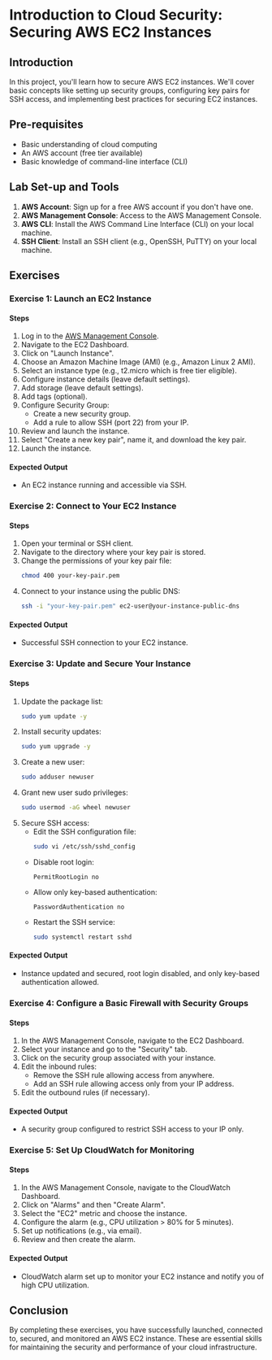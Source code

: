 # Introduction to Cloud Security: Securing AWS EC2 Instances

## Introduction

In this project, you'll learn how to secure AWS EC2 instances. We'll cover basic concepts like setting up security groups, configuring key pairs for SSH access, and implementing best practices for securing EC2 instances.

## Pre-requisites

- Basic understanding of cloud computing
- An AWS account (free tier available)
- Basic knowledge of command-line interface (CLI)

## Lab Set-up and Tools

1. **AWS Account**: Sign up for a free AWS account if you don't have one.
2. **AWS Management Console**: Access to the AWS Management Console.
3. **AWS CLI**: Install the AWS Command Line Interface (CLI) on your local machine.
4. **SSH Client**: Install an SSH client (e.g., OpenSSH, PuTTY) on your local machine.

## Exercises

### Exercise 1: Launch an EC2 Instance

#### Steps

1. Log in to the [AWS Management Console](https://aws.amazon.com/console/).
2. Navigate to the EC2 Dashboard.
3. Click on "Launch Instance".
4. Choose an Amazon Machine Image (AMI) (e.g., Amazon Linux 2 AMI).
5. Select an instance type (e.g., t2.micro which is free tier eligible).
6. Configure instance details (leave default settings).
7. Add storage (leave default settings).
8. Add tags (optional).
9. Configure Security Group:
    - Create a new security group.
    - Add a rule to allow SSH (port 22) from your IP.
10. Review and launch the instance.
11. Select "Create a new key pair", name it, and download the key pair.
12. Launch the instance.

#### Expected Output

- An EC2 instance running and accessible via SSH.

### Exercise 2: Connect to Your EC2 Instance

#### Steps

1. Open your terminal or SSH client.
2. Navigate to the directory where your key pair is stored.
3. Change the permissions of your key pair file:
    ```bash
    chmod 400 your-key-pair.pem
    ```
4. Connect to your instance using the public DNS:
    ```bash
    ssh -i "your-key-pair.pem" ec2-user@your-instance-public-dns
    ```

#### Expected Output

- Successful SSH connection to your EC2 instance.

### Exercise 3: Update and Secure Your Instance

#### Steps

1. Update the package list:
    ```bash
    sudo yum update -y
    ```
2. Install security updates:
    ```bash
    sudo yum upgrade -y
    ```
3. Create a new user:
    ```bash
    sudo adduser newuser
    ```
4. Grant new user sudo privileges:
    ```bash
    sudo usermod -aG wheel newuser
    ```
5. Secure SSH access:
    - Edit the SSH configuration file:
        ```bash
        sudo vi /etc/ssh/sshd_config
        ```
    - Disable root login:
        ```plaintext
        PermitRootLogin no
        ```
    - Allow only key-based authentication:
        ```plaintext
        PasswordAuthentication no
        ```
    - Restart the SSH service:
        ```bash
        sudo systemctl restart sshd
        ```

#### Expected Output

- Instance updated and secured, root login disabled, and only key-based authentication allowed.

### Exercise 4: Configure a Basic Firewall with Security Groups

#### Steps

1. In the AWS Management Console, navigate to the EC2 Dashboard.
2. Select your instance and go to the "Security" tab.
3. Click on the security group associated with your instance.
4. Edit the inbound rules:
    - Remove the SSH rule allowing access from anywhere.
    - Add an SSH rule allowing access only from your IP address.
5. Edit the outbound rules (if necessary).

#### Expected Output

- A security group configured to restrict SSH access to your IP only.

### Exercise 5: Set Up CloudWatch for Monitoring

#### Steps

1. In the AWS Management Console, navigate to the CloudWatch Dashboard.
2. Click on "Alarms" and then "Create Alarm".
3. Select the "EC2" metric and choose the instance.
4. Configure the alarm (e.g., CPU utilization > 80% for 5 minutes).
5. Set up notifications (e.g., via email).
6. Review and then create the alarm.

#### Expected Output

- CloudWatch alarm set up to monitor your EC2 instance and notify you of high CPU utilization.

## Conclusion

By completing these exercises, you have successfully launched, connected to, secured, and monitored an AWS EC2 instance. These are essential skills for maintaining the security and performance of your cloud infrastructure.

